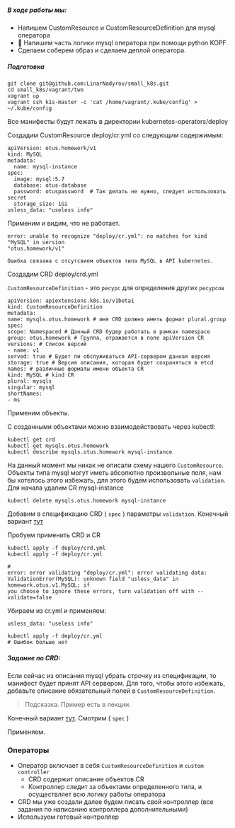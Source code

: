 ##### В ходе работы мы:
- Напишем CustomResource и CustomResourceDefinition для mysql оператора
- 🐍 Напишем часть логики mysql оператора при помощи python KOPF
- Сделаем соберем образ и сделаем деплой оператора.

##### Подготовка 
```
git clone git@github.com:LinarNadyrov/small_k8s.git 
cd small_k8s/vagrant/two
vagrant up
vagrant ssh k1s-master -c 'cat /home/vagrant/.kube/config' > ~/.kube/config
```
Все манифесты будут лежать в директории kubernetes-operators/deploy

Cоздадим CustomResource deploy/cr.yml со следующим содержимым:
```
apiVersion: otus.homework/v1
kind: MySQL
metadata:
  name: mysql-instance
spec:
  image: mysql:5.7
  database: otus-database
  password: otuspassword  # Так делать не нужно, следует использовать secret
  storage_size: 1Gi
usless_data: "useless info"
```
Применим и видим, что не работает. 
```
error: unable to recognize "deploy/cr.yml": no matches for kind "MySQL" in version
"otus.homework/v1"

Ошибка связана с отсутсвием объектов типа MySQL в API kubernetes.
```
Создадим CRD deploy/crd.yml 

`CustomResourceDefinition` - это `ресурс` для определения других `ресурсов`

```
apiVersion: apiextensions.k8s.io/v1beta1
kind: CustomResourceDefinition
metadata:
name: mysqls.otus.homework # имя CRD должно иметь формат plural.group
spec:
scope: Namespaced # Данный CRD будер работать в рамках namespace
group: otus.homework # Группа, отражается в поле apiVersion CR
versions: # Список версий
- name: v1
served: true # Будет ли обслуживаться API-сервером данная версия
storage: true # Версия описания, которая будет сохраняться в etcd
names: # различные форматы имени объекта CR
kind: MySQL # kind CR
plural: mysqls
singular: mysql
shortNames:
- ms
```

Применим объекты. 

C созданными объектами можно взаимодействовать через kubectl:
```
kubectl get crd
kubectl get mysqls.otus.homework
kubectl describe mysqls.otus.homework mysql-instance
```
На данный момент мы никак не описали схему нашего `CustomResource`. Объекты типа mysql могут иметь абсолютно произвольные поля, нам бы хотелось этого избежать, для этого будем использовать `validation`. Для начала удалим CR mysql-instance 
```
kubectl delete mysqls.otus.homework mysql-instance
```
Добавим в спецификацию CRD ( `spec` ) параметры `validation`. Конечный вариант [тут](https://github.com/otus-kuber-2020-07/LinarNadyrov_platform/blob/kubernetes-operators/kubernetes-operators/deploy/crd.yml)

Пробуем применить CRD и CR
```
kubectl apply -f deploy/crd.yml
kubectl apply -f deploy/cr.yml

#
error: error validating "deploy/cr.yml": error validating data:
ValidationError(MySQL): unknown field "usless_data" in homework.otus.v1.MySQL; if
you choose to ignore these errors, turn validation off with --validate=false
```
Убираем из cr.yml и применяем: 
```
usless_data: "useless info"

kubectl apply -f deploy/cr.yml 
# Ошибок больше нет
```
##### Задание по CRD:
Если сейчас из описания mysql убрать строчку из спецификации, то манифест будет принят API сервером. Для того, чтобы этого избежать, добавьте описание обязательный полей в `CustomResourceDefinition`. 
> Подсказка. Пример есть в лекции.

Конечный вариант [тут](https://github.com/otus-kuber-2020-07/LinarNadyrov_platform/blob/kubernetes-operators/kubernetes-operators/deploy/crd.yml). Смотрим ( `spec` )

Применяем.

### Операторы 
- Оператор включает в себя `CustomResourceDefinition` и `сustom сontroller`
  + CRD содержит описание объектов CR
  + Контроллер следит за объектами определенного типа, и осуществляет всю логику работы оператора 
- CRD мы уже создали далее будем писать свой контроллер (все задания по написанию контроллера дополнительными)
- Используем готовый контроллер
